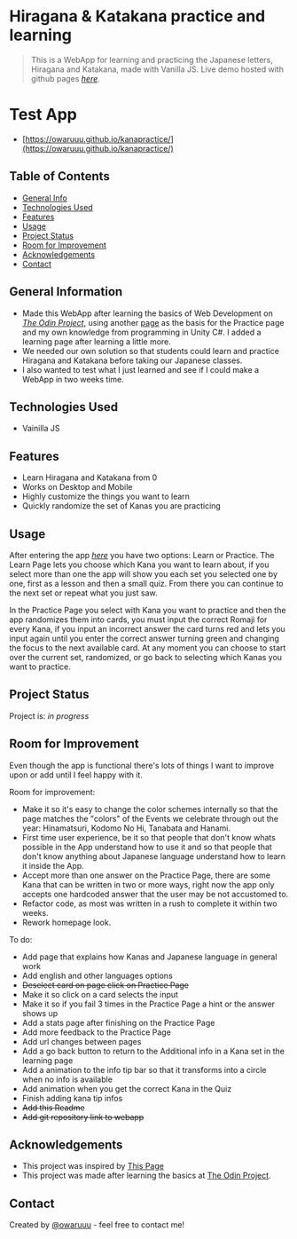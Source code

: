 # Hiragana & Katakana practice and learning
> This is a WebApp for learning and practicing the Japanese letters, Hiragana and Katakana, made with Vanilla JS.
> Live demo hosted with github pages [_here_](https://owaruuu.github.io/kanapractice/). 

# Test App
- [https://owaruuu.github.io/kanapractice/](https://owaruuu.github.io/kanapractice/)

## Table of Contents
* [General Info](#general-information)
* [Technologies Used](#technologies-used)
* [Features](#features)
* [Usage](#usage)
* [Project Status](#project-status)
* [Room for Improvement](#room-for-improvement)
* [Acknowledgements](#acknowledgements)
* [Contact](#contact)
<!-- * [Screenshots](#screenshots) -->


## General Information
- Made this WebApp after learning the basics of Web Development on [_The Odin Project_](https://www.theodinproject.com/paths), using another [page](https://kana-quiz.tofugu.com) as the basis for the Practice page and my own knowledge from programming in Unity C#. I added a learning page after learning a little more.
- We needed our own solution so that students could learn and practice Hiragana and Katakana before taking our Japanese classes.
- I also wanted to test what I just learned and see if I could make a WebApp in two weeks time.


## Technologies Used
- Vainilla JS


## Features
- Learn Hiragana and Katakana from 0
- Works on Desktop and Mobile
- Highly customize the things you want to learn
- Quickly randomize the set of Kanas you are practicing


<!-- ## Screenshots
![Example screenshot](./img/screenshot.png) -->
<!-- If you have screenshots you'd like to share, include them here. -->

## Usage
After entering the app [_here_](https://owaruuu.github.io/kanapractice/) you have two options: Learn or Practice.
The Learn Page lets you choose which Kana you want to learn about, if you select more than one the app will show you each set you selected one by one, first as a lesson and then a small quiz. From there you can continue to the next set or repeat what you just saw.

In the Practice Page you select with Kana you want to practice and then the app randomizes them into cards, you must input the correct Romaji for every Kana, if you input an incorrect answer the card turns red and lets you input again until you enter the correct answer turning green and changing the focus to the next available card. At any moment you can choose to start over the current set, randomized, or go back to selecting which Kanas you want to practice.


## Project Status
Project is: _in progress_


## Room for Improvement
Even though the app is functional there's lots of things I want to improve upon or add until I feel happy with it.

Room for improvement:
- Make it so it's easy to change the color schemes internally so that the page matches the "colors" of the Events we celebrate through out the year: Hinamatsuri, Kodomo No Hi, Tanabata and Hanami.
- First time user experience, be it so that people that don't know whats possible in the App understand how to use it and so that people that don't know anything about Japanese language understand how to learn it inside the App.
- Accept more than one answer on the Practice Page, there are some Kana that can be written in two or more ways, right now the app only accepts one hardcoded answer that the user may be not accustomed to.
- Refactor code, as most was written in a rush to complete it within two weeks.
- Rework homepage look.

To do:
- Add page that explains how Kanas and Japanese language in general work
- Add english and other languages options
- ~~Deselect card on page click on Practice Page~~
- Make it so click on a card selects the input
- Make it so if you fail 3 times in the Practice Page a hint or the answer shows up
- Add a stats page after finishing on the Practice Page
- Add more feedback to the Practice Page
- Add url changes between pages
- Add a go back button to return to the Additional info in a Kana set in the learning page
- Add a animation to the info tip bar so that it transforms into a circle when no info is available
- Add animation when you get the correct Kana in the Quiz
- Finish adding kana tip infos
- ~~Add this Readme~~
- ~~Add git repository link to webapp~~


## Acknowledgements
- This project was inspired by [This Page](https://kana-quiz.tofugu.com)
- This project was made after learning the basics at [The Odin Project](https://www.theodinproject.com/paths/foundations/courses/foundations).


## Contact
Created by [@owaruuu](https://www.instagram.com/owaruuu/) - feel free to contact me!
